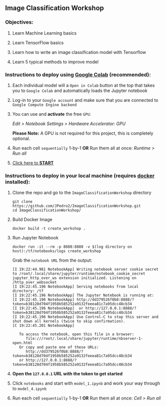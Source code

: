 ## Image Classification Workshop

### Objectives:

1. Learn Machine Learning basics

2. Learn TensorFlow basics

3. Learn how to write an image classification model with Tensorflow

4. Learn 5 typical methods to improve model
   
### Instructions to deploy using [Google Colab](https://colab.research.google.com) **(recommended)**:

1. Each individual model will a `Open in Colab` button at the top that takes you to `Google Colab` and automatically loads the Jupyter notebook

2. Log-in to your `Google account` and make sure that you are connected to `Google Compute Engine backend`

3. You can use and **activate** the free `GPU`:
   
   *Edit > Notebook Settings > Hardware Accelerator: GPU*

   **Please Note:** A GPU is not required for this project, this is completely optional.

4. Run each cell `sequentially` 1-by-1 **OR** Run them all at once: *Runtime > Run all* 

5. [Click here to **START**](./model_1.ipynb)

### Instructions to deploy in your local machine (requires [docker](https://docs.docker.com/get-docker/) installed):

1. Clone the repo and go to the `ImageClassificationWorkshop` directory
   ``` shell
   git clone https://github.com/JPedro2/ImageClassificationWorkshop.git
   cd ImageClassificationWorkshop/
   ```

2. Build Docker Image
   ``` shell
   docker build -t create_workshop .
   ```

3. Run Jupyter Notebook
   ``` shell
   docker run -it --rm -p 8888:8888 -v $(log directory on host):/tf/notebooks/logs create_workshop
   ```
   Grab the `notebook URL` from the output:
   ``` shell
   [I 19:22:44.981 NotebookApp] Writing notebook server cookie secret to /root/.local/share/jupyter/runtime/notebook_cookie_secret
   jupyter_http_over_ws extension initialized. Listening on /http_over_websocket
   [I 19:22:45.196 NotebookApp] Serving notebooks from local directory: /tf
   [I 19:22:45.196 NotebookApp] The Jupyter Notebook is running at:
   [I 19:22:45.196 NotebookApp] http://dd379526f0b8:8888/?token=b38128d704f1958b585252a9132feeea81c7a95dcc48cb34
   [I 19:22:45.196 NotebookApp]  or http://127.0.0.1:8888/?token=b38128d704f1958b585252a9132feeea81c7a95dcc48cb34
   [I 19:22:45.196 NotebookApp] Use Control-C to stop this server and shut down all kernels (twice to skip confirmation).
   [C 19:22:45.201 NotebookApp] 
      
      To access the notebook, open this file in a browser:
         file:///root/.local/share/jupyter/runtime/nbserver-1-open.html
      Or copy and paste one of these URLs:
         http://dd379526f0b8:8888/?token=b38128d704f1958b585252a9132feeea81c7a95dcc48cb34
      or http://127.0.0.1:8888/?token=b38128d704f1958b585252a9132feeea81c7a95dcc48cb34
   ```
4. **Open the `127.0.0.1` URL with the token to get started**
   
5. Click `notebooks` and start with `model_1.ipynb` and work your way through to `model_4.ipynb`
   
6. Run each cell `sequentially` 1-by-1 **OR** Run them all at once: *Cell > Run all* 
